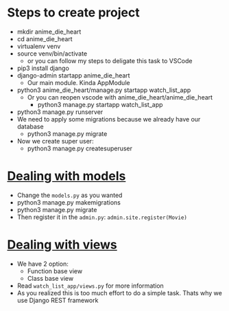 # Steps to create project

- mkdir anime_die_heart
- cd anime_die_heart
- virtualenv venv
- source venv/bin/activate
  - or you can follow my steps to deligate this task to VSCode
- pip3 install django
- django-admin startapp anime_die_heart
  - Our main module. Kinda AppModule
- python3 anime_die_heart/manage.py startapp watch_list_app
  - Or you can reopen vscode with anime_die_heart/anime_die_heart
    - python3 manage.py startapp watch_list_app
- python3 manage.py runserver
- We need to apply some migrations because we already have our database
  - python3 manage.py migrate
- Now we create super user:
  - python3 manage.py createsuperuser

# [Dealing with models](https://docs.djangoproject.com/en/4.0/ref/models/)

- Change the `models.py` as you wanted
- python3 manage.py makemigrations
- python3 manage.py migrate
- Then register it in the `admin.py`: `admin.site.register(Movie)`

# [Dealing with views]()

- We have 2 option:
  - Function base view
  - Class base view
- Read `watch_list_app/views.py` for more information
- As you realized this is too much effort to do a simple task. Thats why we use Django REST framework

